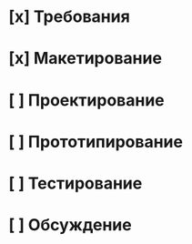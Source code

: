 
[x] Требования
====

[x] Макетирование
====

[ ] Проектирование
====

[ ] Прототипирование
====

[ ] Тестирование
====

[ ] Обсуждение
====
